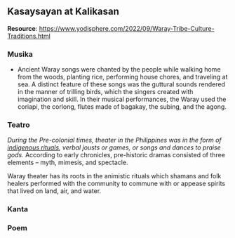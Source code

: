 ## Kasaysayan at Kalikasan 

**Resource**: https://www.yodisphere.com/2022/09/Waray-Tribe-Culture-Traditions.html

### Musika
- Ancient Waray songs were chanted by the people while walking home from the woods, planting rice, performing house chores, and traveling at sea. A distinct feature of these songs was the guttural sounds rendered in the manner of trilling birds, which the singers created with imagination and skill. In their musical performances, the Waray used the coriapi, the corlong, flutes made of bagakay, the subing, and the agong.

### Teatro
*During the Pre-colonial times, theater in the Philippines was in the form of [indigenous rituals](http://avhrc-kultura.blogspot.com/2007/07/philippine-traditional-theater-forms.html), verbal jousts or games, or songs and dances to praise gods.* According to early chronicles, pre-historic dramas consisted of three elements – myth, mimesis, and spectacle.

Waray theater has its roots in the animistic rituals which shamans and folk healers performed with the community to commune with or appease spirits that lived on land, air, and water.

### Kanta

### Poem